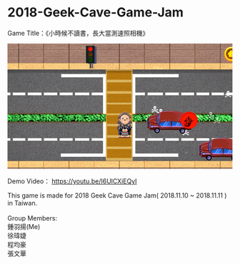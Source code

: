 # 2018-Geek-Cave-Game-Jam
Game Title：《小時候不讀書，長大當測速照相機》</br>

![image](https://github.com/feathergamedev/2018-Geek-Cave-Game-Jam/blob/master/2018GCGJ_ScreenShot.png)

Demo Video： https://youtu.be/I6UlCXiEQyI
</br>

This game is made for 2018 Geek Cave Game Jam( 2018.11.10 ~ 2018.11.11 ) in Taiwan.</br>
</br>
Group Members:</br>
鍾羽揚(Me)</br>
徐瑋婕</br>
程均豪</br>
張文華</br>
